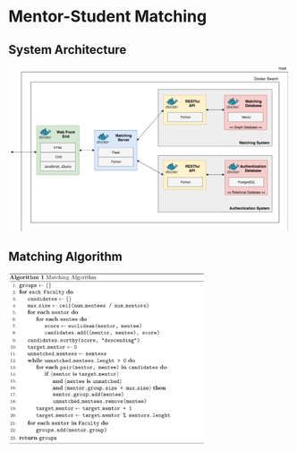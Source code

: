 # Mentor-Student Matching

## System Architecture

<img src="./readmeres/system-architecture.png" width="500px">

## Matching Algorithm

<img src="./readmeres/algorithm.png" width="350px">
